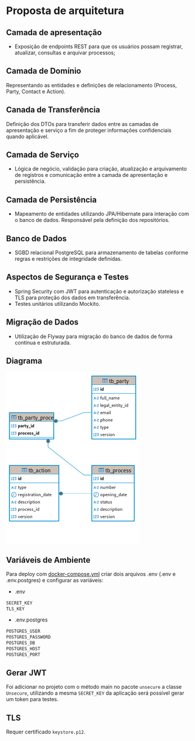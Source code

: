 # Proposta de arquitetura

## Camada de apresentação

* Exposição de endpoints REST para que os usuários possam registrar, atualizar, consultas e arquivar processos;

## Camada de Domínio

Representando as entidades e definições de relacionamento (Process, Party, Contact e Action).

## Canada de Transferência

Definição dos DTOs para transferir dados entre as camadas de apresentação e serviço a fim de proteger informações confidenciais quando aplicável.

## Camada de Serviço

* Lógica de negócio, validação para criação, atualização e arquivamento de registros e comunicação entre a camada de apresentação e persistência.

## Camada de Persistência

* Mapeamento de entidades utilizando JPA/Hibernate para interação com o banco de dados. Responsável pela definição dos repositórios.

## Banco de Dados

* SGBD relacional PostgreSQL para armazenamento de tabelas conforme regras e restrições de integridade definidas.

## Aspectos de Segurança e Testes

* Spring Security com JWT para autenticação e autorização stateless e TLS para proteção dos dados em transferência.  
* Testes unitários utilizando Mockito.

## Migração de Dados

* Utilização de Flyway para migração do banco de dados de forma contínua e estruturada.

## Diagrama
![er.png](docs/er.png)

## Variáveis de Ambiente
Para deploy com [docker-compose.yml](docker-compose.yml) criar dois arquivos .env (.env e .env.postgres) e configurar as variáveis:
- .env
```text
SECRET_KEY
TLS_KEY
```

- .env.postgres
```text
POSTGRES_USER
POSTGRES_PASSWORD
POSTGRES_DB
POSTGRES_HOST
POSTGRES_PORT
```

## Gerar JWT
Foi adicionar no projeto com o método main no pacote `unsecure` a classe `Unsecure`, utilizando a mesma `SECRET_KEY` da aplicação será possível gerar um token para testes.

## TLS
Requer certificado `keystore.p12`.